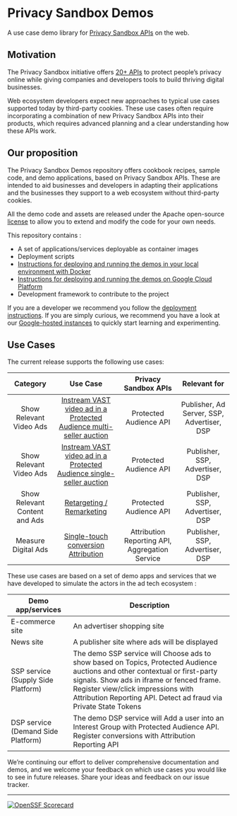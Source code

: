 # Privacy Sandbox Demos

A use case demo library for [Privacy Sandbox APIs](https://developer.chrome.com/en/docs/privacy-sandbox/) on the web.

## Motivation

The Privacy Sandbox initiative offers [20+ APIs](https://developer.chrome.com/en/docs/privacy-sandbox/) to protect people’s privacy online while
giving companies and developers tools to build thriving digital businesses.

Web ecosystem developers expect new approaches to typical use cases supported today by third-party cookies. These use cases often require
incorporating a combination of new Privacy Sandbox APIs into their products, which requires advanced planning and a clear understanding how these APIs
work.

## Our proposition

The Privacy Sandbox Demos repository offers cookbook recipes, sample code, and demo applications, based on Privacy Sandbox APIs. These are intended to
aid businesses and developers in adapting their applications and the businesses they support to a web ecosystem without third-party cookies.

All the demo code and assets are released under the Apache open-source [license](https://github.com/privacysandbox/privacy-sandbox-demos) to allow you
to extend and modify the code for your own needs.

This repository contains :

- A set of applications/services deployable as container images
- Deployment scripts
- [Instructions for deploying and running the demos in your local environment with Docker](docs/deploy-to-linux-docker.md)
- [Instructions for deploying and running the demos on Google Cloud Platform](docs/deploy-to-gcp.md)
- Development framework to contribute to the project

If you are a developer we recommend you follow the [deployment instructions](docs/deploy-to-linux-docker.md). If you are simply curious, we recommend
you have a look at our [Google-hosted instances](https://privacy-sandbox-demos.dev) to quickly start learning and experimenting.

## Use Cases

The current release supports the following use cases:

|         **Category**          |                                                           **Use Case**                                                            |            **Privacy Sandbox APIs**            |              **Relevant for**              |
| :---------------------------: | :-------------------------------------------------------------------------------------------------------------------------------: | :--------------------------------------------: | :----------------------------------------: |
|    Show Relevant Video Ads    | [Instream VAST video ad in a Protected Audience multi-seller auction](services/home/docs/demos/instream-video-ad-multi-seller.md) |             Protected Audience API             | Publisher, Ad Server, SSP, Advertiser, DSP |
|    Show Relevant Video Ads    | [Instream VAST video ad in a Protected Audience single-seller auction](services/home/docs/demos/vast-video-protected-audience.md) |             Protected Audience API             |      Publisher, SSP, Advertiser, DSP       |
| Show Relevant Content and Ads |                         [Retargeting / Remarketing](services/home/docs/demos/retargeting-remarketing.md)                          |             Protected Audience API             |      Publisher, SSP, Advertiser, DSP       |
|      Measure Digital Ads      |              [Single-touch conversion Attribution](services/home/docs/demos/single-touch-conversion-attribution.md)               | Attribution Reporting API, Aggregation Service |      Publisher, SSP, Advertiser, DSP       |

These use cases are based on a set of demo apps and services that we have developed to simulate the actors in the ad tech ecosystem :

| **Demo app/services**              | **Description**                                                                                                                                                                                                                                                                     |
| ---------------------------------- | ----------------------------------------------------------------------------------------------------------------------------------------------------------------------------------------------------------------------------------------------------------------------------------- |
| E-commerce site                    | An advertiser shopping site                                                                                                                                                                                                                                                         |
| News site                          | A publisher site where ads will be displayed                                                                                                                                                                                                                                        |
| SSP service (Supply Side Platform) | The demo SSP service will Choose ads to show based on Topics, Protected Audience auctions and other contextual or first-party signals. Show ads in iframe or fenced frame. Register view/click impressions with Attribution Reporting API. Detect ad fraud via Private State Tokens |
| DSP service (Demand Side Platform) | The demo DSP service will Add a user into an Interest Group with Protected Audience API. Register conversions with Attribution Reporting API                                                                                                                                        |

We’re continuing our effort to deliver comprehensive documentation and demos, and we welcome your feedback on which use cases you would like to see in
future releases. Share your ideas and feedback on our issue tracker.

---

[![OpenSSF Scorecard](https://api.securityscorecards.dev/projects/github.com/privacysandbox/privacy-sandbox-demos/badge)](https://securityscorecards.dev/viewer/?uri=github.com/privacysandbox/privacy-sandbox-demos)
